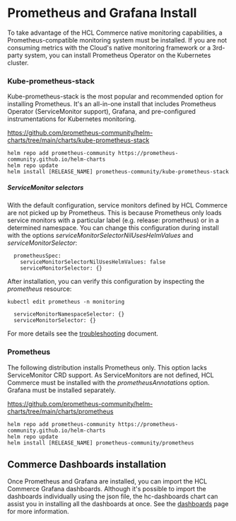 # Prometheus and Grafana Install

To take advantage of the HCL Commerce native monitoring capabilities, a Prometheus-compatible monitoring system must be installed. If you are not consuming metrics with the Cloud's native monitoring framework or a 3rd-party system, you can install Prometheus Operator on the Kubernetes cluster. 

### Kube-prometheus-stack

Kube-prometheus-stack is the most popular and recommended option for installing Prometheus. It's an all-in-one install that includes Prometheus Operator (ServiceMonitor support), Grafana, and pre-configured instrumentations for Kubernetes monitoring.

https://github.com/prometheus-community/helm-charts/tree/main/charts/kube-prometheus-stack

```
helm repo add prometheus-community https://prometheus-community.github.io/helm-charts
helm repo update
helm install [RELEASE_NAME] prometheus-community/kube-prometheus-stack
```
##### ServiceMonitor selectors

With the default configuration, service monitors defined by HCL Commerce are not picked up by Prometheus. This is because Prometheus only loads service monitors
with a particular label (e.g. release: prometheus) or in a determined namespace. You can change this configuration during install with the options _serviceMonitorSelectorNilUsesHelmValues_
and _serviceMonitorSelector_:

```
  prometheusSpec:
    serviceMonitorSelectorNilUsesHelmValues: false
    serviceMonitorSelector: {}
```

After installation, you can verify this configuration by inspecting the _prometheus_ resource:

```
kubectl edit prometheus -n monitoring
```

```
  serviceMonitorNamespaceSelector: {}
  serviceMonitorSelector: {}
```
For more details see the [troubleshooting](Grafana/Troubleshooting.md) document.

### Prometheus

The following distribution installs Prometheus only. This option lacks ServiceMonitor CRD support. As ServiceMonitors are not defined, HCL Commerce must be installed with the _prometheusAnnotations_ option.
Grafana must be installed separately.

https://github.com/prometheus-community/helm-charts/tree/main/charts/prometheus

```
helm repo add prometheus-community https://prometheus-community.github.io/helm-charts
helm repo update
helm install [RELEASE_NAME] prometheus-community/prometheus
```
## Commerce Dashboards installation

Once Prometheus and Grafana are installed, you can import the HCL Commerce Grafana dashboards. Although it's possible to import the dashboards individually using the json 
file, the hc-dashboards chart can assist you in installing all the dashboards at once. See the [dashboards](Grafana/dashboards) page for more information.
